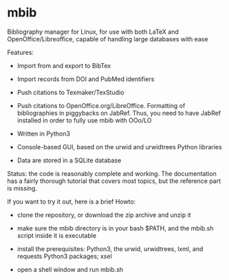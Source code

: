 # mbib
Bibliography manager for Linux, for use with both LaTeX and OpenOffice/Libreoffice,
capable of handling large databases with ease

Features:

- Import from and export to BibTex

- Import records from DOI and PubMed identifiers

- Push citations to Texmaker/TexStudio

- Push citations to OpenOffice.org/LibreOffice. Formatting of bibliographies in piggybacks on JabRef. Thus, you need to have JabRef installed in order to fully use mbib with OOo/LO

- Written in Python3

- Console-based GUI, based on the urwid and urwidtrees Python libraries

- Data are stored in a SQLite database


Status: the code is reasonably complete and working. The documentation has a fairly thorough
tutorial that covers most topics, but the reference part is missing.

If you want to try it out, here is a brief Howto:

- clone the repository, or download the zip archive and unzip it

- make sure the mbib directory is in your bash $PATH, and the mbib.sh script inside it is executable

- install the prerequisites: Python3, the urwid, urwidtrees, lxml, and requests Python3 packages; xsel

- open a shell window and run mbib.sh

